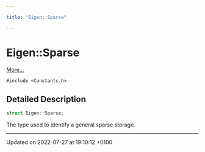 ```yaml
---

title: "Eigen::Sparse"

---
```


# Eigen::Sparse



 [More...](#detailed-description)


`#include <Constants.h>`

## Detailed Description

```cpp
struct Eigen::Sparse;
```


The type used to identify a general sparse storage. 

-------------------------------

Updated on 2022-07-27 at 19:10:12 +0100